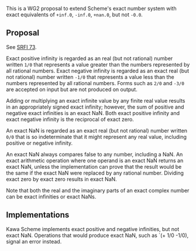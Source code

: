 This is a WG2 proposal to extend Scheme's exact number system with exact equivalents of  `+inf.0`, `-inf.0`, `+nan.0`, but not `-0.0`.

## Proposal

See [SRFI 73](http://srfi.schemers.org/srfi-73/srfi-73.html).

Exact positive infinity is regarded as an real (but not rational) number written `1/0` that represents a value greater than the numbers represented by all rational numbers.   Exact negative infinity is regarded as an exact real (but not rational) number written `-1/0` that represents a value less than the numbers represented by all rational numbers.  Forms such as `2/0` and `-3/0` are accepted on input but are not produced on output.

Adding or multiplying an exact infinite value by any finite real value results in an appropriately signed exact infinity; however, the sum of positive and negative exact infinities is an exact NaN.  Both exact positive infinity and exact negative infinity is the reciprocal of exact zero.

An exact NaN is regarded as an exact real (but not rational) number written `0/0` that is so indeterminate that it might represent any real value, including positive or negative infinity.

An exact NaN always compares false to any number, including a NaN.  An exact arithmetic operation where one operand is an exact NaN returns an exact NaN, unless the implementation can prove that the result would be the same if the exact NaN were replaced by any rational number.  Dividing exact zero by exact zero results in exact NaN.

Note that both the real and the imaginary parts of an exact complex number can be exact infinities or exact NaNs.

## Implementations

Kawa Scheme implements exact positive and negative infinities, but not exact NaN.  Operations that would produce exact NaN, such as `(+ 1/0 -1/0), signal an error instead.
